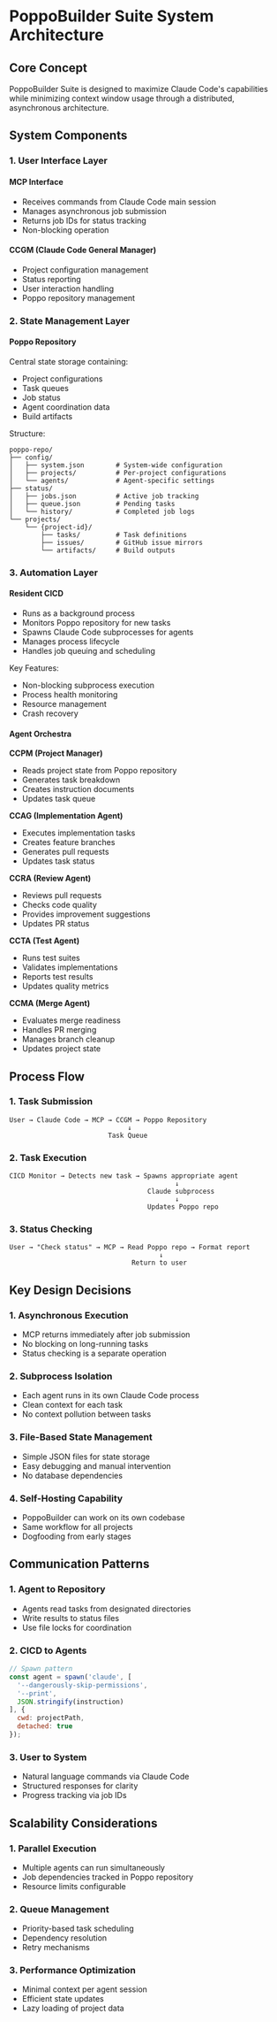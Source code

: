 # PoppoBuilder Suite System Architecture

## Core Concept

PoppoBuilder Suite is designed to maximize Claude Code's capabilities while minimizing context window usage through a distributed, asynchronous architecture.

## System Components

### 1. User Interface Layer

#### MCP Interface
- Receives commands from Claude Code main session
- Manages asynchronous job submission
- Returns job IDs for status tracking
- Non-blocking operation

#### CCGM (Claude Code General Manager)
- Project configuration management
- Status reporting
- User interaction handling
- Poppo repository management

### 2. State Management Layer

#### Poppo Repository
Central state storage containing:
- Project configurations
- Task queues
- Job status
- Agent coordination data
- Build artifacts

Structure:
```
poppo-repo/
├── config/
│   ├── system.json        # System-wide configuration
│   ├── projects/          # Per-project configurations
│   └── agents/            # Agent-specific settings
├── status/
│   ├── jobs.json          # Active job tracking
│   ├── queue.json         # Pending tasks
│   └── history/           # Completed job logs
└── projects/
    └── {project-id}/
        ├── tasks/         # Task definitions
        ├── issues/        # GitHub issue mirrors
        └── artifacts/     # Build outputs
```

### 3. Automation Layer

#### Resident CICD
- Runs as a background process
- Monitors Poppo repository for new tasks
- Spawns Claude Code subprocesses for agents
- Manages process lifecycle
- Handles job queuing and scheduling

Key Features:
- Non-blocking subprocess execution
- Process health monitoring
- Resource management
- Crash recovery

#### Agent Orchestra

**CCPM (Project Manager)**
- Reads project state from Poppo repository
- Generates task breakdown
- Creates instruction documents
- Updates task queue

**CCAG (Implementation Agent)**
- Executes implementation tasks
- Creates feature branches
- Generates pull requests
- Updates task status

**CCRA (Review Agent)**
- Reviews pull requests
- Checks code quality
- Provides improvement suggestions
- Updates PR status

**CCTA (Test Agent)**
- Runs test suites
- Validates implementations
- Reports test results
- Updates quality metrics

**CCMA (Merge Agent)**
- Evaluates merge readiness
- Handles PR merging
- Manages branch cleanup
- Updates project state

## Process Flow

### 1. Task Submission
```
User → Claude Code → MCP → CCGM → Poppo Repository
                              ↓
                         Task Queue
```

### 2. Task Execution
```
CICD Monitor → Detects new task → Spawns appropriate agent
                                          ↓
                                   Claude subprocess
                                          ↓
                                   Updates Poppo repo
```

### 3. Status Checking
```
User → "Check status" → MCP → Read Poppo repo → Format report
                                      ↓
                               Return to user
```

## Key Design Decisions

### 1. Asynchronous Execution
- MCP returns immediately after job submission
- No blocking on long-running tasks
- Status checking is a separate operation

### 2. Subprocess Isolation
- Each agent runs in its own Claude Code process
- Clean context for each task
- No context pollution between tasks

### 3. File-Based State Management
- Simple JSON files for state storage
- Easy debugging and manual intervention
- No database dependencies

### 4. Self-Hosting Capability
- PoppoBuilder can work on its own codebase
- Same workflow for all projects
- Dogfooding from early stages

## Communication Patterns

### 1. Agent to Repository
- Agents read tasks from designated directories
- Write results to status files
- Use file locks for coordination

### 2. CICD to Agents
```javascript
// Spawn pattern
const agent = spawn('claude', [
  '--dangerously-skip-permissions',
  '--print',
  JSON.stringify(instruction)
], {
  cwd: projectPath,
  detached: true
});
```

### 3. User to System
- Natural language commands via Claude Code
- Structured responses for clarity
- Progress tracking via job IDs

## Scalability Considerations

### 1. Parallel Execution
- Multiple agents can run simultaneously
- Job dependencies tracked in Poppo repository
- Resource limits configurable

### 2. Queue Management
- Priority-based task scheduling
- Dependency resolution
- Retry mechanisms

### 3. Performance Optimization
- Minimal context per agent session
- Efficient state updates
- Lazy loading of project data